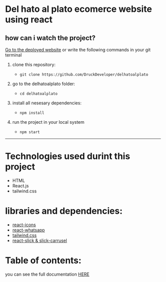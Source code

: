 # Del hato al plato ecomerce website using react 
## how can i watch the project? 
[Go to the deployed website](delhatoalplato.vercel.app) or write the following commands in your git terminal 
1. clone this repository: 
    * `git clone https://github.com/DruckDeveloper/delhatoalplato` 

2. go to the delhatoalplato folder: 
    * `cd delhatoalplato` 

3. install all nesesary dependencies: 
    * `npm install`

4. run the project in your local system 
    * `npm start`

___

# Technologies used durint this project 
* HTML 
* React.js 
* tailwind.css
# libraries and dependencies: 
* [react-icons](https://react-icons.github.io/react-icons/)
* [react-whatsapp](https://www.npmjs.com/package/react-whatsapp?activeTab=readme)
* [tailwind.css](https://tailwindcss.com/docs/installation) 
* [react-slick & slick-carrusel](https://react-slick.neostack.com/)  

# **Table of contents**: 

you can see the full documentation [HERE]()


